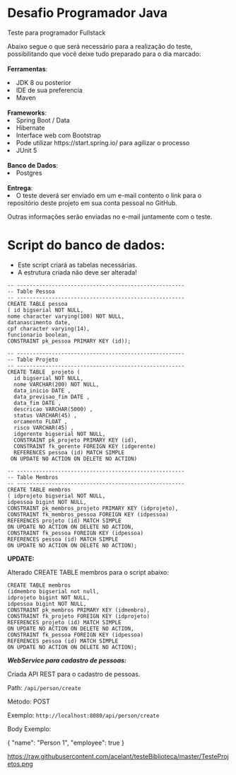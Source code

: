 # Desafio Programador Java
Teste para programador Fullstack


Abaixo segue o que será necessário para a realização do teste, possibilitando que você deixe tudo preparado para o dia marcado:
<br/> <br/>
<b>Ferramentas</b>:
<li>JDK 8 ou posterior</li>
<li>IDE de sua preferencia</li> 
<li>Maven</li> 

<br/>
<b>Frameworks</b>:
<li>Spring Boot / Data </li> 
<li>Hibernate </li> 
<li>Interface web com Bootstrap </li> 
<li>Pode utilizar https://start.spring.io/ para agilizar o processo </li>
<li>JUnit 5</li>
<br/>
<b>Banco de Dados</b>:
<li>Postgres</li> 
<br/>
<b>Entrega</b>:
 <li>O teste deverá ser enviado em um e-mail contento o link para o repositório deste projeto em sua conta pessoal no GitHub.</li>
 
Outras informações serão enviadas no e-mail juntamente com o teste.

# Script do banco de dados:

* Este script criará as tabelas necessárias.
* A estrutura criada não deve ser alterada!

`-- -----------------------------------------------------`<br/>
`-- Table Pessoa`<br/>
`-- -----------------------------------------------------`<br/>
`CREATE TABLE pessoa`<br/>
`( id bigserial NOT NULL,`<br/>
`nome character varying(100) NOT NULL,`<br/>
`datanascimento date,`<br/>
`cpf character varying(14),`<br/>
`funcionario boolean,`<br/>
`CONSTRAINT pk_pessoa PRIMARY KEY (id));`<br/>


`-- -----------------------------------------------------`<br/>
`-- Table Projeto`<br/>
`-- -----------------------------------------------------`<br/>
`CREATE TABLE  projeto (`<br/>
`  id bigserial NOT NULL,`<br/>
`  nome VARCHAR(200) NOT NULL,`<br/>
`  data_inicio DATE ,`<br/>
`  data_previsao_fim DATE ,`<br/>
`  data_fim DATE ,`<br/>
`  descricao VARCHAR(5000) ,`<br/>
`  status VARCHAR(45) ,`<br/>
`  orcamento FLOAT ,`<br/>
`  risco VARCHAR(45) ,`<br/>
`  idgerente bigserial NOT NULL,`<br/>
`  CONSTRAINT pk_projeto PRIMARY KEY (id),`<br/>
`  CONSTRAINT fk_gerente FOREIGN KEY (idgerente)`<br/>
`  REFERENCES pessoa (id) MATCH SIMPLE`<br/>
`  ON UPDATE NO ACTION ON DELETE NO ACTION) `<br/>


`-- -----------------------------------------------------`<br/>
`-- Table Membros`<br/>
`-- -----------------------------------------------------`<br/>
`CREATE TABLE membros`<br/>
`( idprojeto bigserial NOT NULL, `<br/>
`idpessoa bigint NOT NULL,  `<br/>
`CONSTRAINT pk_membros_projeto PRIMARY KEY (idprojeto),`<br/>
`CONSTRAINT fk_membros_pessoa FOREIGN KEY (idpessoa)`<br/>
`REFERENCES projeto (id) MATCH SIMPLE`<br/>
`ON UPDATE NO ACTION ON DELETE NO ACTION,`<br/>
`CONSTRAINT fk_pessoa FOREIGN KEY (idpessoa)`<br/>
`REFERENCES pessoa (id) MATCH SIMPLE`<br/>
`ON UPDATE NO ACTION ON DELETE NO ACTION);`<br/>

**UPDATE:**

Alterado CREATE TABLE membros para o script abaixo:

`CREATE TABLE membros`<br/>
`(idmembro bigserial not null,`<br/>
`idprojeto bigint NOT NULL,`<br/>
`idpessoa bigint NOT NULL,`<br/>
`CONSTRAINT pk_membros PRIMARY KEY (idmembro),`<br/>
`CONSTRAINT fk_projeto FOREIGN KEY (idprojeto)`<br/>
`REFERENCES projeto (id) MATCH SIMPLE`<br/>
`ON UPDATE NO ACTION ON DELETE NO ACTION,`<br/>
`CONSTRAINT fk_pessoa FOREIGN KEY (idpessoa)`<br/>
`REFERENCES pessoa (id) MATCH SIMPLE`<br/>
`ON UPDATE NO ACTION ON DELETE NO ACTION);`<br/>

***WebService para cadastro de pessoas:***

Criada API REST para o cadastro de pessoas.

Path: `/api/person/create`

Método: POST

Exemplo: `http://localhost:8080/api/person/create`

Body Exemplo: 

{
	"name": "Person 1",
	"employee": true
}


https://raw.githubusercontent.com/acelant/testeBiblioteca/master/TesteProjetos.png
